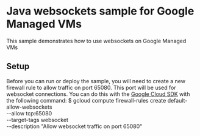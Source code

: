 # Java websockets sample for Google Managed VMs
This sample demonstrates how to use websockets on Google Managed VMs
## Setup
Before you can run or deploy the sample, you will need to create a new firewall rule to allow traffic on port 65080. This port will be used for websocket connections. You can do this with the [Google Cloud SDK](https://cloud.google.com/sdk) with the following command:
    $ gcloud compute firewall-rules create default-allow-websockets \
        --allow tcp:65080 \
        --target-tags websocket \
        --description "Allow websocket traffic on port 65080"
